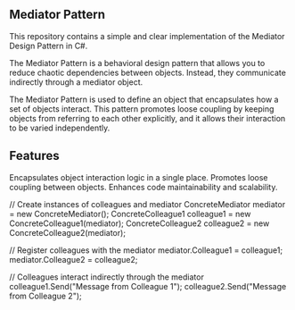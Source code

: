 ## Mediator Pattern

This repository contains a simple and clear implementation of the Mediator Design Pattern in C#. 

The Mediator Pattern is a behavioral design pattern that allows you to reduce chaotic dependencies between objects. Instead, they communicate indirectly through a mediator object.

The Mediator Pattern is used to define an object that encapsulates how a set of objects interact. This pattern promotes loose coupling by keeping objects from referring to each other explicitly, and it allows their interaction to be varied independently.

##  Features
Encapsulates object interaction logic in a single place.
Promotes loose coupling between objects.
Enhances code maintainability and scalability.

// Create instances of colleagues and mediator
ConcreteMediator mediator = new ConcreteMediator();
ConcreteColleague1 colleague1 = new ConcreteColleague1(mediator);
ConcreteColleague2 colleague2 = new ConcreteColleague2(mediator);

// Register colleagues with the mediator
mediator.Colleague1 = colleague1;
mediator.Colleague2 = colleague2;

// Colleagues interact indirectly through the mediator
colleague1.Send("Message from Colleague 1");
colleague2.Send("Message from Colleague 2");
